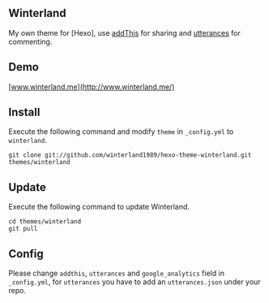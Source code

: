 ## Winterland

My own theme for [Hexo], use [addThis](https://www.addthis.com) for sharing and [utterances](https://utteranc.es/) for commenting.

## Demo

[www.winterland.me](http://www.winterland.me/)

## Install

Execute the following command and modify `theme` in `_config.yml` to `winterland`.

```
git clone git://github.com/winterland1989/hexo-theme-winterland.git themes/winterland
```

## Update

Execute the following command to update Winterland.

```
cd themes/winterland
git pull
```

## Config

Please change `addthis`, `utterances` and `google_analytics` field in `_config.yml`, for `utterances` you have to add an `utterances.json` under your repo.


